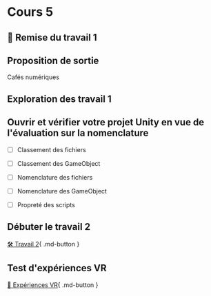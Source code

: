 # Cours 5

## 🚨 Remise du travail 1

## Proposition de sortie
Cafés numériques

## Exploration des travail 1

## Ouvrir et vérifier votre projet Unity en vue de l'évaluation sur la nomenclature

- [ ] Classement des fichiers
- [ ] Classement des GameObject
- [ ] Nomenclature des fichiers
- [ ] Nomenclature des GameObject
- [ ] Propreté des scripts   


## Débuter le travail 2
[🛠️ Travail 2](./consignes/travail2.md){ .md-button } 


## Test d'expériences VR
[🔎 Expériences VR](./installation/experiences.md){ .md-button } 
